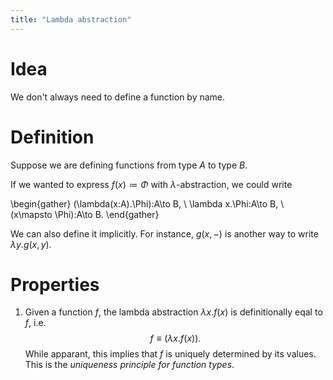 ```yaml
---
title: "Lambda abstraction"
---
```


# Idea
We don't always need to define a function by name.

# Definition
Suppose we are defining functions from type $A$ to type $B$.

If we wanted to express $f(x)\coloneqq \Phi$ with $\lambda$-abstraction, we could write 

\begin{gather}
(\lambda(x:A).\Phi):A\to B, \\
\lambda x.\Phi:A\to B, \\
(x\mapsto \Phi):A\to B.
\end{gather}


We can also define it implicitly. For instance, $g(x,-)$ is another way to write $\lambda y.g(x,y)$.

# Properties
1. Given a function $f$, the lambda abstraction $\lambda x.f(x)$ is definitionally eqal to $f$, i.e. $$ f\equiv (\lambda x.f(x)).$$ While apparant, this implies that $f$ is uniquely determined by its values. This is the *uniqueness principle for function types*.